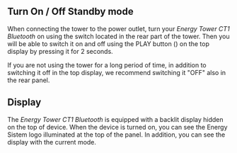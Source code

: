 ## Turn On / Off Standby mode

When connecting the tower to the power outlet, turn your *Energy Tower CT1 Bluetooth* on using the switch located in the rear part of the tower.  Then you will be able to switch it on and off using the PLAY button () on the top display by pressing it for 2 seconds.

If you are not using the tower for a long period of time, in addition to switching it off in the top display, we recommend switching it "OFF" also in the rear panel.


## Display

The *Energy Tower CT1 Bluetooth* is equipped with a backlit display hidden on the top of device.
When the device is turned on, you can see the Energy Sistem logo illuminated at the top of the panel. In addition, you can see the display with the current mode.



